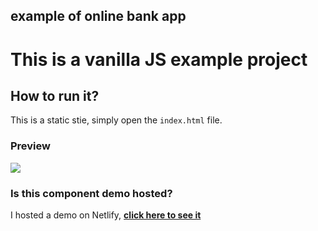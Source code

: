## example of online bank app

# This is a vanilla JS example project


## How to run it?
This is a static stie, simply open the `index.html` file.

### Preview
![](preview-concept.png)


### Is this component demo hosted?

I hosted a demo on Netlify, **[click here to see it](https://modern-online-bank.netlify.app/)**
